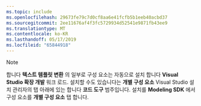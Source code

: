 ```yaml
---
ms.topic: include
ms.openlocfilehash: 29673fe79c7d0cf8aa6e41fcfb5b1eeb40acbd37
ms.sourcegitcommit: 2ee11676af4f3fc5729934d52541e9871fb43ee9
ms.translationtype: MT
ms.contentlocale: ko-KR
ms.lasthandoff: 05/17/2019
ms.locfileid: "65844918"
---
```

> [!NOTE]
> 합니다 **텍스트 템플릿 변환** 의 일부로 구성 요소는 자동으로 설치 합니다 **Visual Studio 확장 개발** 워크 로드. 설치할 수도 있습니다는 **개별 구성 요소** Visual Studio 설치 관리자의 탭 아래에 있는 합니다 **코드 도구** 범주입니다. 설치를 **Modeling SDK** 에서 구성 요소를 **개별 구성 요소** 탭 합니다.